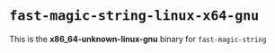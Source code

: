 # `fast-magic-string-linux-x64-gnu`

This is the **x86_64-unknown-linux-gnu** binary for `fast-magic-string`
